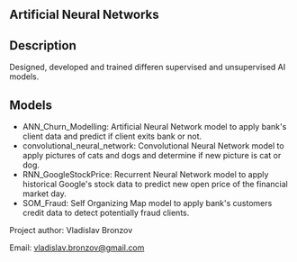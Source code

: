 ## Artificial Neural Networks

## Description
Designed, developed and trained differen supervised and unsupervised AI models.

## Models

- ANN_Churn_Modelling: Artificial Neural Network model to apply bank's client data and predict if client exits bank or not.
- convolutional_neural_network: Convolutional Neural Network model to apply pictures of cats and dogs and determine if new picture is cat or dog.
- RNN_GoogleStockPrice: Recurrent Neural Network model to apply historical Google's stock data to predict new open price of the financial market day.
- SOM_Fraud: Self Organizing Map model to apply bank's customers credit data to detect potentially fraud clients.

Project author: Vladislav Bronzov

Email: vladislav.bronzov@gmail.com
